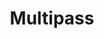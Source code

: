 ---
codehost: https://github.com/https://github.com/CanonicalLtd/multipass
logohandle: multipassrun
sort: multipass
title: Multipass
website: https://multipass.run/
---
